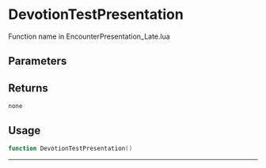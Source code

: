 # DevotionTestPresentation
Function name in EncounterPresentation_Late.lua
## Parameters

## Returns
`none`
## Usage
```lua
function DevotionTestPresentation()
```
---
